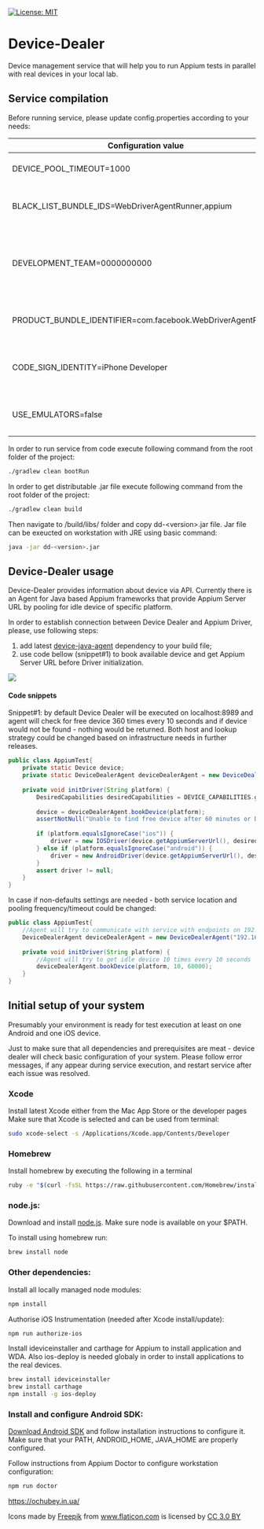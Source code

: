 [![License: MIT](https://img.shields.io/badge/License-MIT-yellow.svg)](https://opensource.org/licenses/MIT)

# Device-Dealer
Device management service that will help you to run Appium tests in parallel with real devices in your local lab.

## Service compilation
Before running service, please update config.properties according to your needs:

| Configuration value | Purpose |
| --- | --- |
|DEVICE_POOL_TIMEOUT=1000 | Time in milliseconds to check if device execution state has been changed |
|BLACK_LIST_BUNDLE_IDS=WebDriverAgentRunner,appium| List of comma separated bundle ids of application that need to be removed from the device after it was connected to service |
|DEVELOPMENT_TEAM=0000000000| Unique id of your team that could be found on https://developer.apple.com/account and needed for execution of Appium tests on real iOS devices. [Please refer to Appium documentation for more information].|
|PRODUCT_BUNDLE_IDENTIFIER=com.facebook.WebDriverAgentRunner| Default value of WDA bundle. In some cases need to be updated. [Please refer to Appium documentation for more information].|
|CODE_SIGN_IDENTITY=iPhone Developer| Another option that needed for WebDriverAgentRunner to be installed on iOS devices. [Please refer to Appium documentation for more information].|
|USE_EMULATORS=false | Flag will tell service if Android Emulators should be ignored during Android devices search in your system.|

In order to run service from code execute following command from the root folder of the project:
```sh 
./gradlew clean bootRun
``` 

In order to get distributable .jar file execute following command from the root folder of the project:
```sh
./gradlew clean build
```
Then navigate to /build/libs/ folder and copy dd-\<version>.jar file. Jar file can be exeucted on workstation with JRE using basic command:
```bash
java -jar dd-<version>.jar
```
## Device-Dealer usage
Device-Dealer provides information about device via API. Currently there is an Agent for Java based Appium frameworks that provide Appium Server URL by pooling for idle device of specific platform.

In order to establish connection between Device Dealer and Appium Driver, please, use following steps:
1. add latest [device-java-agent] dependency to your build file;
2. use code bellow (snippet#1) to book available device and get Appium Server URL before Driver initialization.

 [![](https://jitpack.io/v/org.bitbucket.ochubey/device-java-agent.svg)](https://jitpack.io/#org.bitbucket.ochubey/device-java-agent)

#### Code snippets
Snippet#1: by default Device Dealer will be executed on localhost:8989 and agent will check for free device 360 times every 10 seconds and if device would not be found - nothing would be returned.
Both host and lookup strategy could be changed based on infrastructure needs in further releases.

```java
public class AppiumTest{
    private static Device device;
    private static DeviceDealerAgent deviceDealerAgent = new DeviceDealerAgent();
    
    private void initDriver(String platform) {
        DesiredCapabilities desiredCapabilities = DEVICE_CAPABILITIES.getDesiredCapabilities();
        
        device = deviceDealerAgent.bookDevice(platform);
        assertNotNull("Unable to find free device after 60 minutes or Device Dealer is unreachable", device);
    
        if (platform.equalsIgnoreCase("ios")) {
            driver = new IOSDriver(device.getAppiumServerUrl(), desiredCapabilities) {};
        } else if (platform.equalsIgnoreCase("android")) {
            driver = new AndroidDriver(device.getAppiumServerUrl(), desiredCapabilities) {};
        }
        assert driver != null;
    }
}
```

In case if non-defaults settings are needed - both service location and pooling frequency/timeout could be changed:
```java
public class AppiumTest{
    //Agent will try to communicate with service with endpoints on 192.168.1.1:9999
    DeviceDealerAgent deviceDealerAgent = new DeviceDealerAgent("192.168.1.1", 9999);
    
    private void initDriver(String platform) {
        //Agent will try to get idle device 10 times every 10 seconds
        deviceDealerAgent.bookDevice(platform, 10, 60000);
    }
}
``` 

## Initial setup of your system
Presumably your environment is ready for test execution at least on one Android and one iOS device.

Just to make sure that all dependencies and prerequisites are meat - device dealer will check basic configuration of your system. Please follow error messages, if any appear during service execution, and restart service after each issue was resolved.  

### Xcode
Install latest Xcode either from the Mac App Store or the developer pages
Make sure that Xcode is selected and can be used from terminal:
```sh
sudo xcode-select -s /Applications/Xcode.app/Contents/Developer
```
### Homebrew
Install homebrew by executing the following in a terminal
```sh
ruby -e "$(curl -fsSL https://raw.githubusercontent.com/Homebrew/install/master/install)"
```
### node.js:
Download and install [node.js]. Make sure node is available on your $PATH.

To install using homebrew run:
```sh
brew install node
```
### Other dependencies:
Install all locally managed node modules:
```sh
npm install
```
Authorise iOS Instrumentation (needed after Xcode install/update):
```sh
npm run authorize-ios
```
Install ideviceinstaller and carthage for Appium to install application and WDA. Also ios-deploy is needed globaly in order to install applications to the real devices.
```sh
brew install ideviceinstaller
brew install carthage
npm install -g ios-deploy
```
### Install and configure Android SDK:
[Download Android SDK] and follow installation instructions to configure it.
Make sure that your PATH, ANDROID_HOME, JAVA_HOME are properly configured.

Follow instructions from Appium Doctor to configure workstation configuration:
```sh
npm run doctor
```

https://ochubey.in.ua/
<div>Icons made by <a href="http://www.freepik.com" title="Freepik">Freepik</a> from <a href="https://www.flaticon.com/" title="Flaticon">www.flaticon.com</a> is licensed by <a href="http://creativecommons.org/licenses/by/3.0/" title="Creative Commons BY 3.0" target="_blank">CC 3.0 BY</a></div>

[Homebrew]:http://brew.sh/
[node.js]:http://nodejs.org/download/
[Download Android SDK]:http://developer.android.com/sdk/installing/index.html
[device-java-agent]:https://jitpack.io/#org.bitbucket.ochubey/device-java-agent
[Please refer to Appium documentation for more information]:http://appium.io/docs/en/drivers/ios-xcuitest-real-devices/
